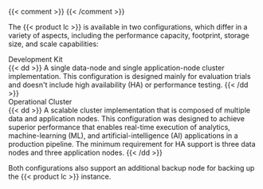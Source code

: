 ---
---
{{< comment >}}<!-- [IntInfo] (sharonl) (16.6.20) At Adi's and Maor's request,
  I duplicated this info for each HW spec and not only in the HW-specs overview,
  because we typically send customers a link to the specific spec page that's
  applicable to them and therefore they're likely not to read the overview, and
  Adi preferred not to refer them to the overview page for the cluster
  configurations doc but rather have all the relevant information for each
  deployment type on one page. I decided to also keep the info in the overview.
  [InfraInfo] I created this include file to support the duplication.
  Currently, this file is always included from a "Hardware Configurations"
  section (id="hw-cfgs") but with different heading levels.
  [SITE-RESTRUCT] (1.2.21) As part of the ghpages-doc-site restructure, we no longer
  have a separate HW-specs section with a shared overview. We now have, under
  cluster-mgmt/deployment/, a cfg-options.md page and specific infrastructure
  spec pages under each deployment-method subsection, which all include this
  file. -->
{{< /comment >}}

The {{< product lc >}} is available in two configurations, which differ in a variety of aspects, including the performance capacity, footprint, storage size, and scale capabilities:

<dl>
  <dt id="dev-kit">Development Kit</dt>
  {{< dd >}}
  A single data-node and single application-node cluster implementation.
  This configuration is designed mainly for evaluation trials and doesn't include high availability (HA) or performance testing.
  {{< /dd >}}

  <dt id="operational-cluster">Operational Cluster</dt>
  {{< dd >}}
  A scalable cluster implementation that is composed of multiple data and application nodes.
  This configuration was designed to achieve superior performance that enables real-time execution of analytics, machine-learning (ML), and artificial-intelligence (AI) applications in a production pipeline.
  The minimum requirement for HA support is three data nodes and three application nodes.
  {{< /dd >}}
</dl>

Both configurations also support an additional backup node for backing up the {{< product lc >}} instance. 

